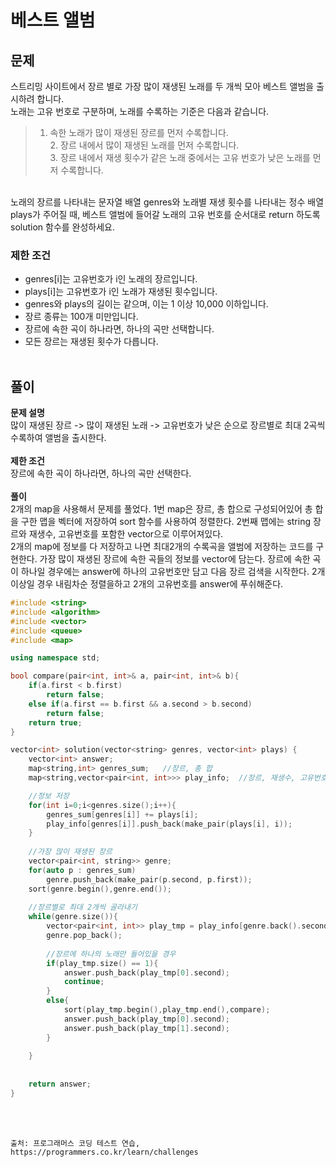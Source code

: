 # 베스트 앨범
## 문제
스트리밍 사이트에서 장르 별로 가장 많이 재생된 노래를 두 개씩 모아 베스트 앨범을 출시하려 합니다.<br>
노래는 고유 번호로 구분하며, 노래를 수록하는 기준은 다음과 같습니다.
> 1. 속한 노래가 많이 재생된 장르를 먼저 수록합니다.<br>2. 장르 내에서 많이 재생된 노래를 먼저 수록합니다.<br>3. 장르 내에서 재생 횟수가 같은 노래 중에서는 고유 번호가 낮은 노래를 먼저 수록합니다.

<br>
노래의 장르를 나타내는 문자열 배열 genres와 노래별 재생 횟수를 나타내는 정수 배열 plays가 주어질 때, 베스트 앨범에 들어갈 노래의 고유 번호를 순서대로 return 하도록 solution 함수를 완성하세요.
<br>

### 제한 조건
 - genres[i]는 고유번호가 i인 노래의 장르입니다.
 - plays[i]는 고유번호가 i인 노래가 재생된 횟수입니다.
 - genres와 plays의 길이는 같으며, 이는 1 이상 10,000 이하입니다.
 - 장르 종류는 100개 미만입니다.
 - 장르에 속한 곡이 하나라면, 하나의 곡만 선택합니다.
 - 모든 장르는 재생된 횟수가 다릅니다.
<br><br>

## 풀이
**문제 설명** <br>
많이 재생된 장르 -> 많이 재생된 노래 -> 고유번호가 낮은 순으로 장르별로 최대 2곡씩 수록하여 앨범을 출시한다. <br><br>
**제한 조건** <br>
장르에 속한 곡이 하나라면, 하나의 곡만 선택한다. <br><br>
**풀이** <br>
2개의 map을 사용해서 문제를 풀었다.
1번 map은 장르, 총 합으로 구성되어있어 총 합을 구한 맵을 벡터에 저장하여 sort 함수를 사용하여 정렬한다.
2번째 맵에는 string 장르와 재생수, 고유번호를 포함한 vector으로 이루어져있다.<br>
2개의 map에 정보를 다 저장하고 나면 최대2개의 수록곡을 앨범에 저장하는 코드를 구현한다.
가장 많이 재생된 장르에 속한 곡들의 정보를 vector에 담는다.
장르에 속한 곡이 하나일 경우에는 answer에 하나의 고유번호만 담고 다음 장르 검색을 시작한다.
2개 이상일 경우 내림차순 정렬을하고 2개의 고유번호를 answer에 푸쉬해준다.
<br>


```c++
#include <string>
#include <algorithm>
#include <vector>
#include <queue>
#include <map>

using namespace std;

bool compare(pair<int, int>& a, pair<int, int>& b){
    if(a.first < b.first)
        return false;
    else if(a.first == b.first && a.second > b.second)
        return false;
    return true;
}

vector<int> solution(vector<string> genres, vector<int> plays) {
    vector<int> answer;
    map<string,int> genres_sum;   //장르, 총 합
    map<string,vector<pair<int, int>>> play_info;  //장르, 재생수, 고유번호

    //정보 저장
    for(int i=0;i<genres.size();i++){
        genres_sum[genres[i]] += plays[i];
        play_info[genres[i]].push_back(make_pair(plays[i], i));
    }
    
    //가장 많이 재생된 장르
    vector<pair<int, string>> genre;
    for(auto p : genres_sum)
        genre.push_back(make_pair(p.second, p.first));
    sort(genre.begin(),genre.end());
    
    //장르별로 최대 2개씩 골라내기
    while(genre.size()){
        vector<pair<int, int>> play_tmp = play_info[genre.back().second];
        genre.pop_back();
        
        //장르에 하나의 노래만 들어있을 경우
        if(play_tmp.size() == 1){
            answer.push_back(play_tmp[0].second);
            continue;
        }
        else{
            sort(play_tmp.begin(),play_tmp.end(),compare);
            answer.push_back(play_tmp[0].second);
            answer.push_back(play_tmp[1].second);
        }
        
    }
    
    
    return answer;
}
```

<br><br>

	출처: 프로그래머스 코딩 테스트 연습, https://programmers.co.kr/learn/challenges
